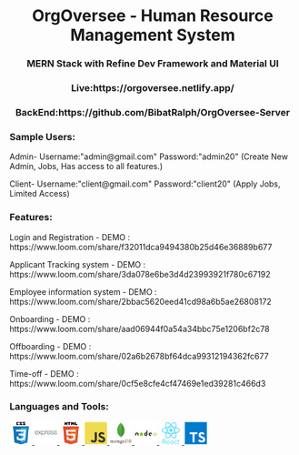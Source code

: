 <h1 align="center">OrgOversee - Human Resource Management System</h1>
<h3 align="center">MERN Stack with Refine Dev Framework and Material UI</h3>
<h3 align="center">Live:https://orgoversee.netlify.app/</h3>
<h3 align="center">BackEnd:https://github.com/BibatRalph/OrgOversee-Server</h3>
<h3 align="left">Sample Users:</h3>
<p align="left"> Admin- Username:"admin@gmail.com" Password:"admin20" (Create New Admin, Jobs, Has access to all features.)
</p>
<p align="left">Client- Username:"client@gmail.com" Password:"client20" (Apply Jobs, Limited Access)
</p>
<h3 align="left">Features:</h3>
<p align="left"> Login and Registration - DEMO : https://www.loom.com/share/f32011dca9494380b25d46e36889b677
</p>
<p align="left">Applicant Tracking system - DEMO : https://www.loom.com/share/3da078e6be3d4d23993921f780c67192
</p>
<p align="left"> Employee information system - DEMO : https://www.loom.com/share/2bbac5620eed41cd98a6b5ae26808172
</p>
<p align="left"> Onboarding - DEMO : https://www.loom.com/share/aad06944f0a54a34bbc75e1206bf2c78
</p>
<p align="left"> Offboarding - DEMO : https://www.loom.com/share/02a6b2678bf64dca99312194362fc677
</p>
<p align="left">Time-off - DEMO : https://www.loom.com/share/0cf5e8cfe4cf47469e1ed39281c466d3
</p>

<h3 align="left">Languages and Tools:</h3>
<p align="left"> <a href="https://www.w3schools.com/css/" target="_blank" rel="noreferrer"> <img src="https://raw.githubusercontent.com/devicons/devicon/master/icons/css3/css3-original-wordmark.svg" alt="css3" width="40" height="40"/> </a> <a href="https://expressjs.com" target="_blank" rel="noreferrer"> <img src="https://raw.githubusercontent.com/devicons/devicon/master/icons/express/express-original-wordmark.svg" alt="express" width="40" height="40"/> </a> <a href="https://www.w3.org/html/" target="_blank" rel="noreferrer"> <img src="https://raw.githubusercontent.com/devicons/devicon/master/icons/html5/html5-original-wordmark.svg" alt="html5" width="40" height="40"/> </a> <a href="https://developer.mozilla.org/en-US/docs/Web/JavaScript" target="_blank" rel="noreferrer"> <img src="https://raw.githubusercontent.com/devicons/devicon/master/icons/javascript/javascript-original.svg" alt="javascript" width="40" height="40"/> </a> <a href="https://www.mongodb.com/" target="_blank" rel="noreferrer"> <img src="https://raw.githubusercontent.com/devicons/devicon/master/icons/mongodb/mongodb-original-wordmark.svg" alt="mongodb" width="40" height="40"/> </a> <a href="https://nodejs.org" target="_blank" rel="noreferrer"> <img src="https://raw.githubusercontent.com/devicons/devicon/master/icons/nodejs/nodejs-original-wordmark.svg" alt="nodejs" width="40" height="40"/> </a> <a href="https://reactjs.org/" target="_blank" rel="noreferrer"> <img src="https://raw.githubusercontent.com/devicons/devicon/master/icons/react/react-original-wordmark.svg" alt="react" width="40" height="40"/> </a> <a href="https://www.typescriptlang.org/" target="_blank" rel="noreferrer"> <img src="https://raw.githubusercontent.com/devicons/devicon/master/icons/typescript/typescript-original.svg" alt="typescript" width="40" height="40"/> </a> </p>
